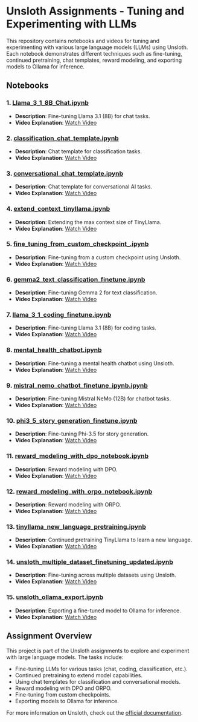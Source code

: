 # Unsloth Assignments - Tuning and Experimenting with LLMs

This repository contains notebooks and videos for tuning and experimenting with various large language models (LLMs) using Unsloth. Each notebook demonstrates different techniques such as fine-tuning, continued pretraining, chat templates, reward modeling, and exporting models to Ollama for inference.

## Notebooks

### 1. [Llama_3_1_8B_Chat.ipynb](./Llama_3_1_8B_Chat.ipynb)
- **Description**: Fine-tuning Llama 3.1 (8B) for chat tasks.
- **Video Explanation**: [Watch Video](https://drive.google.com/file/d/1I5OTiLDhaUZkdipXMEhuEC720ZzTp5Da/view?usp=sharing)

### 2. [classification_chat_template.ipynb](./classification_chat_template.ipynb)
- **Description**: Chat template for classification tasks.
- **Video Explanation**: [Watch Video](#)

### 3. [conversational_chat_template.ipynb](./conversational_chat_template.ipynb)
- **Description**: Chat template for conversational AI tasks.
- **Video Explanation**: [Watch Video](#)

### 4. [extend_context_tinyllama.ipynb](./extend_context_tinyllama.ipynb)
- **Description**: Extending the max context size of TinyLlama.
- **Video Explanation**: [Watch Video](#)

### 5. [fine_tuning_from_custom_checkpoint_.ipynb](./fine_tuning_from_custom_checkpoint_.ipynb)
- **Description**: Fine-tuning from a custom checkpoint using Unsloth.
- **Video Explanation**: [Watch Video](https://drive.google.com/file/d/1nYPtJRQR5fNKAeC3VlhiIHJZOqgcodAK/view?usp=sharing)

### 6. [gemma2_text_classification_finetune.ipynb](./gemma2_text_classification_finetune.ipynb)
- **Description**: Fine-tuning Gemma 2 for text classification.
- **Video Explanation**: [Watch Video](#)

### 7. [llama_3_1_coding_finetune.ipynb](./llama_3_1_coding_finetune.ipynb)
- **Description**: Fine-tuning Llama 3.1 (8B) for coding tasks.
- **Video Explanation**: [Watch Video](#)

### 8. [mental_health_chatbot.ipynb](./mental_health_chatbot.ipynb)
- **Description**: Fine-tuning a mental health chatbot using Unsloth.
- **Video Explanation**: [Watch Video](https://drive.google.com/file/d/1Fvrr1ql3DEunynME1AUvlGY8B6pwEchy/view?usp=sharing)

### 9. [mistral_nemo_chatbot_finetune_ipynb.ipynb](./mistral_nemo_chatbot_finetune_ipynb.ipynb)
- **Description**: Fine-tuning Mistral NeMo (12B) for chatbot tasks.
- **Video Explanation**: [Watch Video](#)

### 10. [phi3_5_story_generation_finetune.ipynb](./phi3_5_story_generation_finetune.ipynb)
- **Description**: Fine-tuning Phi-3.5 for story generation.
- **Video Explanation**: [Watch Video](#)

### 11. [reward_modeling_with_dpo_notebook.ipynb](./reward_modeling_with_dpo_notebook.ipynb)
- **Description**: Reward modeling with DPO.
- **Video Explanation**: [Watch Video](#)

### 12. [reward_modeling_with_orpo_notebook.ipynb](./reward_modeling_with_orpo_notebook.ipynb)
- **Description**: Reward modeling with ORPO.
- **Video Explanation**: [Watch Video](https://drive.google.com/file/d/1tXYyMGjnbp2KbGHFKa2yKLIMURKGegzF/view?usp=sharing)

### 13. [tinyllama_new_language_pretraining.ipynb](./tinyllama_new_language_pretraining.ipynb)
- **Description**: Continued pretraining TinyLlama to learn a new language.
- **Video Explanation**: [Watch Video](#)

### 14. [unsloth_multiple_dataset_finetuning_updated.ipynb](./unsloth_multiple_dataset_finetuning_updated.ipynb)
- **Description**: Fine-tuning across multiple datasets using Unsloth.
- **Video Explanation**: [Watch Video](https://drive.google.com/file/d/1dkYw7DbekAfO9EuweC9GR-LXvTz9eqgZ/view?usp=sharing)

### 15. [unsloth_ollama_export.ipynb](./unsloth_ollama_export.ipynb)
- **Description**: Exporting a fine-tuned model to Ollama for inference.
- **Video Explanation**: [Watch Video](https://drive.google.com/file/d/1rgCEwmcL7dHWlo439c1fpdJeg_MG2oPH/view?usp=sharing)

## Assignment Overview

This project is part of the Unsloth assignments to explore and experiment with large language models. The tasks include:
- Fine-tuning LLMs for various tasks (chat, coding, classification, etc.).
- Continued pretraining to extend model capabilities.
- Using chat templates for classification and conversational models.
- Reward modeling with DPO and ORPO.
- Fine-tuning from custom checkpoints.
- Exporting models to Ollama for inference.

For more information on Unsloth, check out the [official documentation](https://docs.unsloth.ai).

